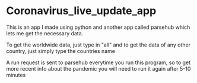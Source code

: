 # Coronavirus_live_update_app

This is an app I made using python and another app called parsehub which lets me get the necessary data.

To get the worldwide data, just type in "all"
and to get the data of any other country, just simply type the countries name

A run request is sent to parsehub everytime you run this program, so to get more recent info about the pandemic
you will need to run it again after 5-10 minutes
